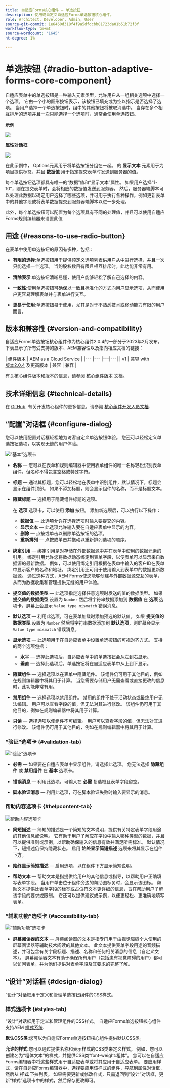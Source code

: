 ```yaml
---
title: 自适应Forms核心组件 — 单选按钮
description: 使用或自定义自适应Forms单选按钮核心组件。
role: Architect, Developer, Admin, User
source-git-commit: 1e6460d318f4f9a5dfdcbb81723da01b51b72f3f
workflow-type: tm+mt
source-wordcount: '1645'
ht-degree: 1%

---
```



# 单选按钮 {#radio-button-adaptive-forms-core-component}

自适应表单中的单选按钮是一种输入元素类型，允许用户从一组相关选项中选择一个选项。 它由一个小的圆形按钮表示，该按钮已填充或为空以指示是否选择了选项。 当用户选择一个单选按钮时，组中的其他按钮将被取消选中。 当存在多个相互排斥的选项并且一次只能选择一个选项时，通常会使用单选按钮。

**示例**

![](/help/adaptive-forms/assets/radio-button.png)

**属性对话框**

![](/help/adaptive-forms/assets/radio-button-properties.png)

在此示例中， Options元素用于将单选按钮分组在一起。 的 **显示文本** 元素用于为项目提供标签，并且 **数据值** 用于指定提交表单时发送到服务器的值。

每个单选按钮选项都具有唯一的“数据”值和“显示文本”属性。 如果用户选择“1-10”，则在提交表单时，会将相应的数据值发送到服务器。 然后，服务器端脚本可以处理此数据以确定用户选择了哪些选项，并可用于执行各种操作，例如更新表单中的其他字段或将表单数据提交到服务器端脚本以进一步处理。

此外，每个单选按钮可以配置为每个选项具有不同的处理值，并且可以使用自适应Forms规则编辑器来设置此值

## 用途 {#reasons-to-use-radio-button}

在表单中使用单选按钮的原因有多种，包括：

* **有限的选择**:单选按钮用于提供预定义选项列表供用户从中进行选择，并且一次只能选择一个选项。 当购股权数目有限且相互排斥时，此功能非常有用。

* **清除表示**:单选按钮清晰易懂，使用户能够轻松了解自己选择的内容。

* **一致性**:使用单选按钮可确保以一致且标准化的方式向用户显示选项，从而使用户更容易理解表单并与表单进行交互。

* **更易于使用**:单选按钮易于使用，尤其是对于不熟悉技术或移动能力有限的用户而言。

## 版本和兼容性 {#version-and-compatibility}

自适应Forms单选按钮核心组件作为核心组件2.0.4的一部分于2023年2月发布。下表显示了所有受支持的版本、AEM兼容性以及指向相应文档的链接：

| 组件版本 | AEM as a Cloud Service |
|--- |--- |---|---|
| v1 | 兼容 with<br>[版本2.0.4](/help/versions.md) 及更高版本 | 兼容 | 兼容 |

有关核心组件版本和版本的信息，请参阅 [核心组件版本](/help/versions.md) 文档。

<!-- ## Sample Component Output {#sample-component-output}

To experience the Accordion Component as well as see examples of its configuration options as well as HTML and JSON output, visit the [Component Library](https://adobe.com/go/aem_cmp_library_accordion). -->

## 技术详细信息 {#technical-details}

在 [GitHub](https://github.com/adobe/aem-core-forms-components/tree/master/ui.af.apps/src/main/content/jcr_root/apps/core/fd/components/form/radiobutton/v1/radiobutton). 有关开发核心组件的更多信息，请参阅 [核心组件开发人员文档](/help/developing/overview.md).

## “配置”对话框 {#configure-dialog}

您可以使用配置对话框轻松地为访客自定义单选按钮体验。 您还可以轻松定义单选按钮选项，以实现无缝的用户体验。

![“基本”选项卡](/help/adaptive-forms/assets/radiobutton_basictab.png)

* **名称**  — 您可以在表单和规则编辑器中使用表单组件的唯一名称轻松识别表单组件，但名称不得包含空格或特殊字符。

* **标题**  — 通过其标题，您可以轻松地在表单中识别组件，默认情况下，标题会显示在组件顶部。 如果不添加标题，则会显示组件的名称，而不是标题文本。

* **隐藏标题**  — 选择用于隐藏组件标题的选项。

   在 **选项** 选项卡，可以使用 **添加** 按钮。 添加新选项后，可以执行以下操作：

   * **数据值**  — 此选项允许在选择选项时输入要提交的内容。
   * **显示文本**  — 此选项允许输入要在自适应表单中显示的内容。
   * **删除**  — 点按或单击以删除单选按钮的选项。
   * **重新排列**  — 点按或单击并拖动以重新排列选项的顺序。

* **绑定引用**  — 绑定引用是对存储在外部数据源中并在表单中使用的数据元素的引用。 绑定引用允许您将数据动态绑定到表单字段，以便表单可以显示来自数据源的最新数据。 例如，可以使用绑定引用根据在表单中输入的客户ID在表单中显示客户的名称和地址。 绑定引用还可用于使用输入到表单中的数据更新数据源。 通过这种方式，AEM Forms使您能够创建与外部数据源交互的表单，从而为数据收集和管理提供无缝的用户体验。

* **提交值的数据类型**  — 此选项指定选择任意选项时发送的值的数据类型。 如果 **提交值的数据类型** 设置为 `Number` 然后将字符串数据添加到 **数据值** &#x200B;&#x200B;在 **选项** 选项卡，屏幕上会显示 `Value type mismatch` 错误消息。
* **默认选项**  — 利用此选项，可在表单加载时添加预选的默认值。 如果 **提交值的数据类型** 设置为 `Number` 然后将字符串数据添加到 **默认选项**，则屏幕会显示 `Value type mismatch` 错误消息。

* **显示选项**  — 此选项用于在自适应表单中设置单选按钮的可视对齐方式。 支持的两个选项包括：
   * **水平**  — 选择此选项后，自适应表单中的单选按钮会从左到右显示。
   * **垂直**  — 选择此选项后，单选按钮将在自适应表单中从上到下显示。
* **隐藏组件**  — 选择选项以在表单中隐藏组件。 该组件仍可用于其他目的，例如在规则编辑器中将其用于计算。 当您需要存储用户无需查看或直接更改的信息时，此功能非常有用。
* **禁用组件**  — 选择选项以禁用组件。 禁用的组件不处于活动状态或最终用户无法编辑。 用户可以查看字段的值，但无法对其进行修改。 该组件仍可用于其他目的，例如在规则编辑器中将其用于计算。
* **只读**  — 选择选项以使组件不可编辑。 用户可以查看字段的值，但无法对其进行修改。 该组件仍可用于其他目的，例如在规则编辑器中将其用于计算。

### “验证”选项卡 {#validation-tab}

![“验证”选项卡](/help/adaptive-forms/assets/radiobutton_validationtab.png)

* **必需**  — 如果要在自适应表单中显示组件，请选择此选项。 您无法选择 **隐藏组件** 或 **禁用组件**  在 **基本** 选项卡。

* **错误消息**  — 利用此选项，可输入在 **必需** 复选框且表单字段留空。

* **脚本验证消息**  — 利用此选项，可在脚本验证失败时输入要显示的消息。

### 帮助内容选项卡 {#helpcontent-tab}

![帮助内容选项卡](/help/adaptive-forms/assets/radiobutton_helptab.png)

* **简短描述**  — 简短的描述是一个简短的文本说明，提供有关特定表单字段用途的其他信息或说明。 它有助于用户了解应在字段中输入哪种类型的数据，并且可以提供准则或示例，以帮助确保输入的信息有效并满足所需标准。 默认情况下，短描述仍保持隐藏状态。 启用 **始终显示简短描述** 选项来将其显示在组件下方。

* **始终显示简短描述**  — 启用选项，以在组件下方显示简短说明。

* **帮助文本**  — 帮助文本是指提供给用户的其他信息或指导，以帮助用户正确填写表单字段。 当用户单击位于组件旁边的帮助图标(i)时，会显示该图标。 帮助文本提供比表单字段的标签或占位符文本更详细的信息，旨在帮助用户了解该字段的要求或限制。 它还可以提供建议或示例，以便更轻松、更准确地填写表单。

### “辅助功能”选项卡 {#accessibility-tab}

![“辅助功能”选项卡](/help/adaptive-forms/assets/radiobutton_accessibilitytab.png)

* **屏幕阅读器的文本**  — 屏幕阅读器的文本是指专门用于由视觉障碍个人使用的屏幕阅读器等辅助技术阅读的其他文本。 此文本提供表单字段用途的音频描述，并可包含有关字段标题、描述、名称和任何相关消息的信息（自定义文本）。 屏幕阅读器文本有助于确保所有用户（包括患有视觉障碍的用户）都可以访问表单，并为他们提供对表单字段及其要求的完整了解。


## “设计”对话框 {#design-dialog}

“设计”对话框用于定义和管理单选按钮组件的CSS样式。


### 样式选项卡 {#styles-tab}

“设计”对话框用于定义和管理组件的CSS样式。 自适应Forms单选按钮核心组件支持AEM [样式系统](/help/get-started/authoring.md#component-styling).

**默认CSS类**:您可以为自适应Forms单选按钮核心组件提供默认CSS类。

**允许的样式**:您可以通过提供名称和表示样式的CSS类来定义样式。 例如，您可以创建名为“粗体文本”的样式，并提供CSS类“font-weight:粗体”。 您可以在自适应Forms编辑器中将这些样式用于自适应表单或将其应用于自适应表单。 要应用样式，请在自适应Forms编辑器中，选择要应用该样式的组件，导航到属性对话框，然后从 **样式** 下拉列表。 如果需要更新或修改样式，只需返回到“设计”对话框，更新“样式”选项卡中的样式，然后保存更改即可。